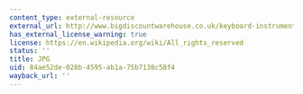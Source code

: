```yaml
---
content_type: external-resource
external_url: http://www.bigdiscountwarehouse.co.uk/keyboard-instruments/acoustic-pianos
has_external_license_warning: true
license: https://en.wikipedia.org/wiki/All_rights_reserved
status: ''
title: JPG
uid: 84ae52de-028b-4595-ab1a-75b7138c58f4
wayback_url: ''
---
```

